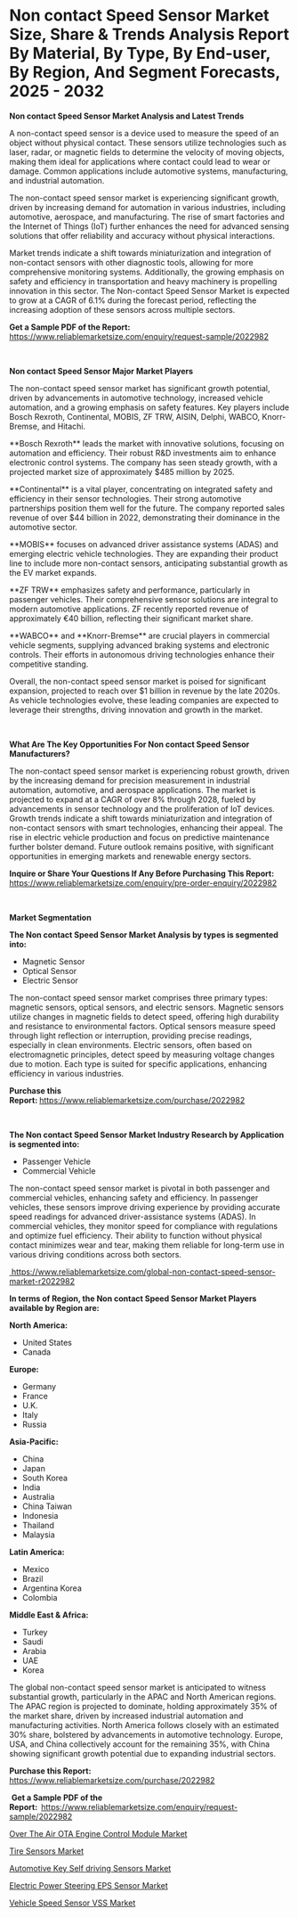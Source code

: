 <p><h1>Non contact Speed Sensor Market Size, Share & Trends Analysis Report By Material, By Type, By End-user, By Region, And Segment Forecasts, 2025 - 2032</h1></p><p><strong>Non contact Speed Sensor Market Analysis and Latest Trends</strong></p>
<p><p>A non-contact speed sensor is a device used to measure the speed of an object without physical contact. These sensors utilize technologies such as laser, radar, or magnetic fields to determine the velocity of moving objects, making them ideal for applications where contact could lead to wear or damage. Common applications include automotive systems, manufacturing, and industrial automation.</p><p>The non-contact speed sensor market is experiencing significant growth, driven by increasing demand for automation in various industries, including automotive, aerospace, and manufacturing. The rise of smart factories and the Internet of Things (IoT) further enhances the need for advanced sensing solutions that offer reliability and accuracy without physical interactions.</p><p>Market trends indicate a shift towards miniaturization and integration of non-contact sensors with other diagnostic tools, allowing for more comprehensive monitoring systems. Additionally, the growing emphasis on safety and efficiency in transportation and heavy machinery is propelling innovation in this sector. The Non-contact Speed Sensor Market is expected to grow at a CAGR of 6.1% during the forecast period, reflecting the increasing adoption of these sensors across multiple sectors.</p></p>
<p><strong>Get a Sample PDF of the Report:&nbsp;</strong> <a href="https://www.reliablemarketsize.com/enquiry/request-sample/2022982?utm_campaign=1836&utm_medium=2&utm_source=Github&utm_content=ia&utm_term=29032025&utm_id=non-contact-speed-sensor">https://www.reliablemarketsize.com/enquiry/request-sample/2022982</a></p>
<p>&nbsp;</p>
<p><strong>Non contact Speed Sensor Major Market Players</strong></p>
<p><p>The non-contact speed sensor market has significant growth potential, driven by advancements in automotive technology, increased vehicle automation, and a growing emphasis on safety features. Key players include Bosch Rexroth, Continental, MOBIS, ZF TRW, AISIN, Delphi, WABCO, Knorr-Bremse, and Hitachi.</p><p>**Bosch Rexroth** leads the market with innovative solutions, focusing on automation and efficiency. Their robust R&D investments aim to enhance electronic control systems. The company has seen steady growth, with a projected market size of approximately $485 million by 2025.</p><p>**Continental** is a vital player, concentrating on integrated safety and efficiency in their sensor technologies. Their strong automotive partnerships position them well for the future. The company reported sales revenue of over $44 billion in 2022, demonstrating their dominance in the automotive sector.</p><p>**MOBIS** focuses on advanced driver assistance systems (ADAS) and emerging electric vehicle technologies. They are expanding their product line to include more non-contact sensors, anticipating substantial growth as the EV market expands.</p><p>**ZF TRW** emphasizes safety and performance, particularly in passenger vehicles. Their comprehensive sensor solutions are integral to modern automotive applications. ZF recently reported revenue of approximately €40 billion, reflecting their significant market share.</p><p>**WABCO** and **Knorr-Bremse** are crucial players in commercial vehicle segments, supplying advanced braking systems and electronic controls. Their efforts in autonomous driving technologies enhance their competitive standing.</p><p>Overall, the non-contact speed sensor market is poised for significant expansion, projected to reach over $1 billion in revenue by the late 2020s. As vehicle technologies evolve, these leading companies are expected to leverage their strengths, driving innovation and growth in the market.</p></p>
<p>&nbsp;</p>
<p><strong>What Are The Key Opportunities For Non contact Speed Sensor Manufacturers?</strong></p>
<p><p>The non-contact speed sensor market is experiencing robust growth, driven by the increasing demand for precision measurement in industrial automation, automotive, and aerospace applications. The market is projected to expand at a CAGR of over 8% through 2028, fueled by advancements in sensor technology and the proliferation of IoT devices. Growth trends indicate a shift towards miniaturization and integration of non-contact sensors with smart technologies, enhancing their appeal. The rise in electric vehicle production and focus on predictive maintenance further bolster demand. Future outlook remains positive, with significant opportunities in emerging markets and renewable energy sectors.</p></p>
<p><strong>Inquire or Share Your Questions If Any Before Purchasing This Report:</strong> <a href="https://www.reliablemarketsize.com/enquiry/pre-order-enquiry/2022982?utm_campaign=1836&utm_medium=2&utm_source=Github&utm_content=ia&utm_term=29032025&utm_id=non-contact-speed-sensor">https://www.reliablemarketsize.com/enquiry/pre-order-enquiry/2022982</a></p>
<p>&nbsp;</p>
<p><strong>Market Segmentation</strong></p>
<p><strong>The Non contact Speed Sensor Market Analysis by types is segmented into:</strong></p>
<p><ul><li>Magnetic Sensor</li><li>Optical Sensor</li><li>Electric Sensor</li></ul></p>
<p><p>The non-contact speed sensor market comprises three primary types: magnetic sensors, optical sensors, and electric sensors. Magnetic sensors utilize changes in magnetic fields to detect speed, offering high durability and resistance to environmental factors. Optical sensors measure speed through light reflection or interruption, providing precise readings, especially in clean environments. Electric sensors, often based on electromagnetic principles, detect speed by measuring voltage changes due to motion. Each type is suited for specific applications, enhancing efficiency in various industries.</p></p>
<p><strong>Purchase this Report:&nbsp;</strong><a href="https://www.reliablemarketsize.com/purchase/2022982?utm_campaign=1836&utm_medium=2&utm_source=Github&utm_content=ia&utm_term=29032025&utm_id=non-contact-speed-sensor">https://www.reliablemarketsize.com/purchase/2022982</a></p>
<p>&nbsp;</p>
<p><strong>The Non contact Speed Sensor Market Industry Research by Application is segmented into:</strong></p>
<p><ul><li>Passenger Vehicle</li><li>Commercial Vehicle</li></ul></p>
<p><p>The non-contact speed sensor market is pivotal in both passenger and commercial vehicles, enhancing safety and efficiency. In passenger vehicles, these sensors improve driving experience by providing accurate speed readings for advanced driver-assistance systems (ADAS). In commercial vehicles, they monitor speed for compliance with regulations and optimize fuel efficiency. Their ability to function without physical contact minimizes wear and tear, making them reliable for long-term use in various driving conditions across both sectors.</p></p>
<p><a href="https://www.reliablemarketsize.com/global-non-contact-speed-sensor-market-r2022982?utm_campaign=1836&utm_medium=2&utm_source=Github&utm_content=ia&utm_term=29032025&utm_id=non-contact-speed-sensor">&nbsp;https://www.reliablemarketsize.com/global-non-contact-speed-sensor-market-r2022982</a></p>
<p><strong>In terms of Region, the Non contact Speed Sensor Market Players available by Region are:</strong></p>
<p>
    <p> <strong> North America: </strong>
        <ul>
            <li>United States</li>
            <li>Canada</li>
        </ul>
        </p> 
    <p> <strong> Europe: </strong>
        <ul>
            <li>Germany</li>
            <li>France</li>
            <li>U.K.</li>
            <li>Italy</li>
            <li>Russia</li>
        </ul>
        </p> 
    <p> <strong> Asia-Pacific: </strong>
        <ul>
            <li>China</li>
            <li>Japan</li>
            <li>South Korea</li>
            <li>India</li>
            <li>Australia</li>
            <li>China Taiwan</li>
            <li>Indonesia</li>
            <li>Thailand</li>
            <li>Malaysia</li>
        </ul>
        </p> 
    <p> <strong> Latin America: </strong>
        <ul>
            <li>Mexico</li>
            <li>Brazil</li>
            <li>Argentina Korea</li>
            <li>Colombia</li>
        </ul>
        </p> 
    <p> <strong> Middle East & Africa: </strong>
        <ul>
            <li>Turkey</li>
            <li>Saudi</li>
            <li>Arabia</li>
            <li>UAE</li>
            <li>Korea</li>
        </ul>
    </p>
    </p>
<p><p>The global non-contact speed sensor market is anticipated to witness substantial growth, particularly in the APAC and North American regions. The APAC region is projected to dominate, holding approximately 35% of the market share, driven by increased industrial automation and manufacturing activities. North America follows closely with an estimated 30% share, bolstered by advancements in automotive technology. Europe, USA, and China collectively account for the remaining 35%, with China showing significant growth potential due to expanding industrial sectors.</p></p>
<p><strong>Purchase this Report: </strong><a href="https://www.reliablemarketsize.com/purchase/2022982?utm_campaign=1836&utm_medium=2&utm_source=Github&utm_content=ia&utm_term=29032025&utm_id=non-contact-speed-sensor">https://www.reliablemarketsize.com/purchase/2022982</a></p>
<p>&nbsp;<strong>Get a Sample PDF of the Report:&nbsp;&nbsp;</strong><a href="https://www.reliablemarketsize.com/enquiry/request-sample/2022982?utm_campaign=1836&utm_medium=2&utm_source=Github&utm_content=ia&utm_term=29032025&utm_id=non-contact-speed-sensor">https://www.reliablemarketsize.com/enquiry/request-sample/2022982</a></p>
<p><strong></strong></p>
<p><p><a href="https://github.com/mukaithaisia/Market-Research-Report-List-1/blob/main/over-the-air-ota-engine-control-module-market.md?utm_campaign=1836&utm_medium=2&utm_source=Github&utm_content=ia&utm_term=29032025&utm_id=non-contact-speed-sensor">Over The Air OTA Engine Control Module Market</a></p><p><a href="https://github.com/langolaskark/Market-Research-Report-List-1/blob/main/tire-sensors-market.md?utm_campaign=1836&utm_medium=2&utm_source=Github&utm_content=ia&utm_term=29032025&utm_id=non-contact-speed-sensor">Tire Sensors Market</a></p><p><a href="https://github.com/thatejanet4y/Market-Research-Report-List-1/blob/main/automotive-key-self-driving-sensors-market.md?utm_campaign=1836&utm_medium=2&utm_source=Github&utm_content=ia&utm_term=29032025&utm_id=non-contact-speed-sensor">Automotive Key Self driving Sensors Market</a></p><p><a href="https://github.com/arneslullapq/Market-Research-Report-List-1/blob/main/electric-power-steering-eps-sensor-market.md?utm_campaign=1836&utm_medium=2&utm_source=Github&utm_content=ia&utm_term=29032025&utm_id=non-contact-speed-sensor">Electric Power Steering EPS Sensor Market</a></p><p><a href="https://github.com/hiwanatalak/Market-Research-Report-List-1/blob/main/vehicle-speed-sensor-vss-market.md?utm_campaign=1836&utm_medium=2&utm_source=Github&utm_content=ia&utm_term=29032025&utm_id=non-contact-speed-sensor">Vehicle Speed Sensor VSS Market</a></p></p>